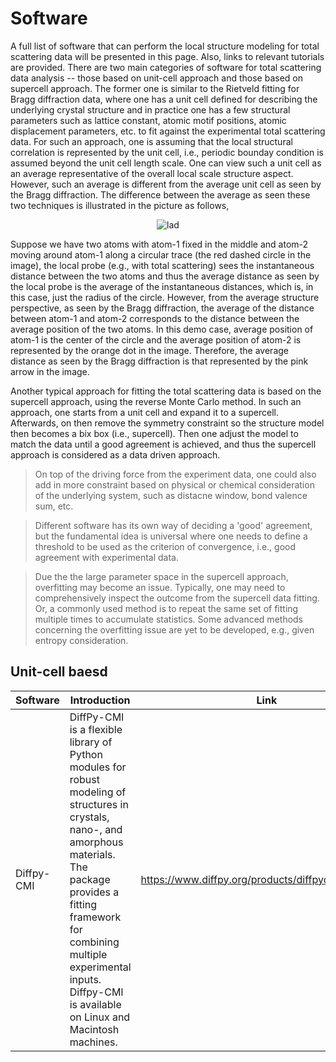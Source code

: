 Software
===

A full list of software that can perform the local structure modeling for total scattering data will be presented in this page. Also, links to relevant tutorials are provided. There are two main categories of software for total scattering data analysis -- those based on unit-cell approach and those based on supercell approach. The former one is similar to the Rietveld fitting for Bragg diffraction data, where one has a unit cell defined for describing the underlying crystal structure and in practice one has a few structural parameters such as lattice constant, atomic motif positions, atomic displacement parameters, etc. to fit against the experimental total scattering data. For such an approach, one is assuming that the local structural correlation is represented by the unit cell, i.e., periodic bounday condition is assumed beyond the unit cell length scale. One can view such a unit cell as an average representative of the overall local scale structure aspect. However, such an average is different from the average unit cell as seen by the Bragg diffraction. The difference between the average as seen these two techniques is illustrated in the picture as follows,

<p align='center'>
<img src="../../imgs/local_ave_diff.png"
   style="border:none;"
   alt="lad"
   title="lad" />
<br />
</p>

Suppose we have two atoms with atom-1 fixed in the middle and atom-2 moving around atom-1 along a circular trace (the red dashed circle in the image), the local probe (e.g., with total scattering) sees the instantaneous distance between the two atoms and thus the average distance as seen by the local probe is the average of the instantaneous distances, which is, in this case, just the radius of the circle. However, from the average structure perspective, as seen by the Bragg diffraction, the average of the distance between atom-1 and atom-2 corresponds to the distance between the average position of the two atoms. In this demo case, average position of atom-1 is the center of the circle and the average position of atom-2 is represented by the orange dot in the image. Therefore, the average distance as seen by the Bragg diffraction is that represented by the pink arrow in the image.

Another typical approach for fitting the total scattering data is based on the supercell approach, using the reverse Monte Carlo method. In such an approach, one starts from a unit cell and expand it to a supercell. Afterwards, on then remove the symmetry constraint so the structure model then becomes a bix box (i.e., supercell). Then one adjust the model to match the data until a good agreement is achieved, and thus the supercell approach is considered as a data driven approach.

> On top of the driving force from the experiment data, one could also add in more constraint based on physical or chemical consideration of the underlying system, such as distacne window, bond valence sum, etc.

> Different software has its own way of deciding a 'good' agreement, but the fundamental idea is universal where one needs to define a threshold to be used as the criterion of convergence, i.e., good agreement with experimental data.

> Due the the large parameter space in the supercell approach, overfitting may become an issue. Typically, one may need to comprehensively inspect the outcome from the supercell data fitting. Or, a commonly used method is to repeat the same set of fitting multiple times to accumulate statistics. Some advanced methods concerning the overfitting issue are yet to be developed, e.g., given entropy consideration.

## Unit-cell baesd

| Software | Introduction | Link | Tutorial |
|----------|--------------|------|----------|
| Diffpy-CMI | DiffPy-CMI is a flexible library of Python modules for robust modeling of structures in crystals, nano-, and amorphous materials. The package provides a fitting framework for combining multiple experimental inputs. Diffpy-CMI is available on Linux and Macintosh machines. | <a href="https://www.diffpy.org/products/diffpycmi/index.html" target="_blank">https://www.diffpy.org/products/diffpycmi/index.html</a> | - <a href="https://www.youtube.com/watch?v=lNs8voPBjhY" target="_blank">https://www.youtube.com/watch?v=lNs8voPBjhY \n - <a href="https://www.diffpy.org/products/diffpycmi/index.html" target="_blank">https://www.youtube.com/watch?v=lNs8voPBjhY</a> |